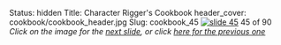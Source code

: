 Status: hidden
Title: Character Rigger's Cookbook
header_cover: cookbook/cookbook_header.jpg
Slug: cookbook_45
[![slide 45](https://dl.dropboxusercontent.com/u/2977490/presentations/cookbook/img45.jpg)](cookbook_46)
45 of 90
_Click on the image for the [next slide](cookbook_46), or click [here for the previous one](cookbook_44)_
